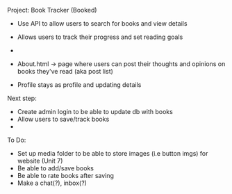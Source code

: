 Project: Book Tracker (Booked)
- Use API to allow users to search for books and view details
- Allows users to track their progress and set reading goals
- 

- About.html -> page where users can post their thoughts and opinions on books they've read (aka post list)
- Profile stays as profile and updating details

Next step:
- Create admin login to be able to update db with books
- Allow users to save/track books
- 

To Do:
- Set up media folder to be able to store images (i.e button imgs) for website (Unit 7)
- Be able to add/save books
- Be able to rate books after saving
- Make a chat(?), inbox(?)
